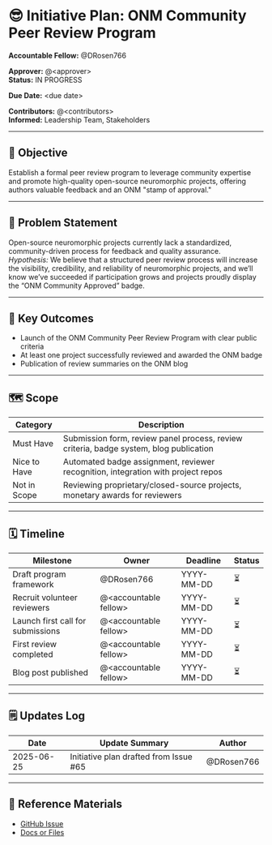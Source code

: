# 😎 Initiative Plan: ONM Community Peer Review Program

**Accountable Fellow:** @DRosen766

**Approver:** @\<approver>  
**Status:** IN PROGRESS

**Due Date:** \<due date>

**Contributors:** @\<contributors>  
**Informed:** Leadership Team, Stakeholders  

---

## 🎯 Objective

Establish a formal peer review program to leverage community expertise and promote high-quality open-source neuromorphic projects, offering authors valuable feedback and an ONM "stamp of approval."

---

## 🧠 Problem Statement

Open-source neuromorphic projects currently lack a standardized, community-driven process for feedback and quality assurance.  
_Hypothesis:_ We believe that a structured peer review process will increase the visibility, credibility, and reliability of neuromorphic projects, and we’ll know we’ve succeeded if participation grows and projects proudly display the “ONM Community Approved” badge.

---

## 🧾 Key Outcomes

- Launch of the ONM Community Peer Review Program with clear public criteria
- At least one project successfully reviewed and awarded the ONM badge
- Publication of review summaries on the ONM blog

---

## 🗺️ Scope

| Category     | Description                                              |
|--------------|----------------------------------------------------------|
| Must Have    | Submission form, review panel process, review criteria, badge system, blog publication |
| Nice to Have | Automated badge assignment, reviewer recognition, integration with project repos       |
| Not in Scope | Reviewing proprietary/closed-source projects, monetary awards for reviewers            |

---

## 🗓️ Timeline

| Milestone                     | Owner           | Deadline     | Status |
|-------------------------------|-----------------|--------------|--------|
| Draft program framework       | @DRosen766      | YYYY-MM-DD   | ⏳     |
| Recruit volunteer reviewers   | @\<accountable fellow> | YYYY-MM-DD   | ⏳     |
| Launch first call for submissions | @\<accountable fellow> | YYYY-MM-DD   | ⏳     |
| First review completed        | @\<accountable fellow> | YYYY-MM-DD   | ⏳     |
| Blog post published           | @\<accountable fellow> | YYYY-MM-DD   | ⏳     |

---

## 🗒️ Updates Log

| Date       | Update Summary                              | Author      |
|------------|---------------------------------------------|-------------|
| 2025-06-25 | Initiative plan drafted from Issue #65      | @DRosen766  |

---

## 🔗 Reference Materials

- [GitHub Issue](https://github.com/open-neuromorphic/communications/issues/65)
- [Docs or Files](https://github.com/open-neuromorphic/communications/tree/main/docs/initiatives)